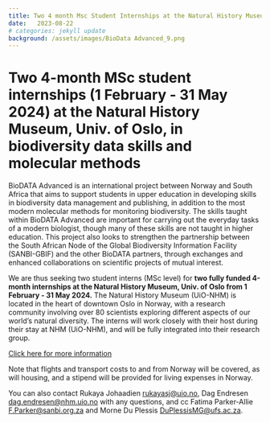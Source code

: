 ```yaml
---
title: Two 4 month Msc Student Internships at the Natural History Museum, Univ. of Oslo
date:   2023-08-22
# categories: jekyll update
background: /assets/images/BioData Advanced_9.png
---
```


# Two 4-month MSc student internships (1 February - 31 May 2024) at the Natural History Museum, Univ. of Oslo, in biodiversity data skills and molecular methods 
BioDATA Advanced is an international project between Norway and South Africa that aims to support students in upper education in developing skills in biodiversity data management and publishing,
in addition to the most modern molecular methods for monitoring biodiversity. The skills taught within BioDATA Advanced are important for carrying out the everyday tasks of a modern biologist,
though many of these skills are not taught in higher education. 
This project also looks to strengthen the partnership between the South African Node of the Global Biodiversity Information Facility (SANBI-GBIF) and the other BioDATA partners, through exchanges
and enhanced collaborations on scientific projects of mutual interest. 

We are thus seeking two student interns (MSc level) for **two fully funded 4-month internships at the Natural History Museum, Univ. of Oslo from 1 February - 31 May 2024.** 
The Natural History Museum (UiO-NHM) is located in the heart of downtown Oslo in Norway, with a research community involving over 80 scientists exploring different aspects of our world’s natural diversity. 
The interns will work closely with their host during their stay at NHM (UiO-NHM), and will be fully integrated into their research group. 

[Click here for more information](https://www.nhm.uio.no/english/research/projects/biodata-advanced/activities/interns-to-oslo-2023.html)

Note that flights and transport costs to and from Norway will be covered, as will housing, and a stipend will be provided for living expenses in Norway. 

You can also contact Rukaya Johaadien <rukayasj@uio.no>, Dag Endresen <dag.endresen@nhm.uio.no> with any questions, and cc Fatima Parker-Allie <F.Parker@sanbi.org.za> and Morne Du Plessis <DuPlessisMG@ufs.ac.za>.
